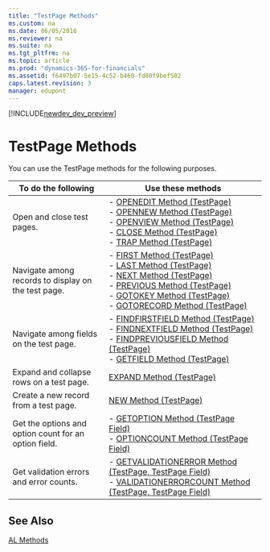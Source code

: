```yaml
---
title: "TestPage Methods"
ms.custom: na
ms.date: 06/05/2016
ms.reviewer: na
ms.suite: na
ms.tgt_pltfrm: na
ms.topic: article
ms.prod: "dynamics-365-for-financials"
ms.assetid: f6497b07-5e15-4c52-b460-fd80f9bef502
caps.latest.revision: 3
manager: edupont
---
```


[!INCLUDE[newdev_dev_preview](../includes/newdev_dev_preview.md)]

# TestPage Methods
You can use the TestPage methods for the following purposes.  
  
|To do the following|Use these methods|  
|-------------------------|-------------------------|  
|Open and close test pages.|-   [OPENEDIT Method \(TestPage\)](devenv-OPENEDIT-Method-TestPage.md)<br />-   [OPENNEW Method \(TestPage\)](devenv-OPENNEW-Method-TestPage.md)<br />-   [OPENVIEW Method \(TestPage\)](devenv-OPENVIEW-Method-TestPage.md)<br />-   [CLOSE Method \(TestPage\)](devenv-CLOSE-Method-TestPage.md)<br />-   [TRAP Method \(TestPage\)](devenv-TRAP-Method-TestPage.md)|  
|Navigate among records to display on the test page.|-   [FIRST Method \(TestPage\)](devenv-FIRST-Method-TestPage.md)<br />-   [LAST Method \(TestPage\)](devenv-LAST-Method-TestPage.md)<br />-   [NEXT Method \(TestPage\)](devenv-NEXT-Method-TestPage.md)<br />-   [PREVIOUS Method \(TestPage\)](devenv-PREVIOUS-Method-TestPage.md)<br />-   [GOTOKEY Method \(TestPage\)](devenv-GOTOKEY-Method-TestPage.md)<br />-   [GOTORECORD Method \(TestPage\)](devenv-GOTORECORD-Method-TestPage.md)|  
|Navigate among fields on the test page.|-   [FINDFIRSTFIELD Method \(TestPage\)](devenv-FINDFIRSTFIELD-Method-TestPage.md)<br />-   [FINDNEXTFIELD Method \(TestPage\)](devenv-FINDNEXTFIELD-Method-TestPage.md)<br />-   [FINDPREVIOUSFIELD Method \(TestPage\)](devenv-FINDPREVIOUSFIELD-Method-TestPage.md)<br />-   [GETFIELD Method \(TestPage\)](devenv-GETFIELD-Method-TestPage.md)|  
|Expand and collapse rows on a test page.|[EXPAND Method \(TestPage\)](devenv-EXPAND-Method-TestPage.md)|  
|Create a new record from a test page.|[NEW Method \(TestPage\)](devenv-NEW-Method-TestPage.md)|  
|Get the options and option count for an option field.|-   [GETOPTION Method \(TestPage Field\)](devenv-GETOPTION-Method-TestPage-Field.md)<br />-   [OPTIONCOUNT Method \(TestPage Field\)](devenv-OPTIONCOUNT-Method-TestPage-Field.md)|  
|Get validation errors and error counts.|-   [GETVALIDATIONERROR Method \(TestPage, TestPage Field\)](devenv-GETVALIDATIONERROR-Method-TestPage-TestPage-Field.md)<br />-   [VALIDATIONERRORCOUNT Method \(TestPage, TestPage Field\)](devenv-VALIDATIONERRORCOUNT-Method-TestPage-TestPage-Field.md)|  
  
## See Also  
[AL Methods](devenv-al-methods.md)  
<!--NAV [Test Pages](Test-Pages.md) -->